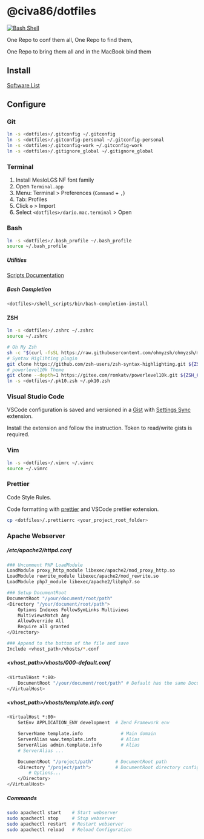 # @civa86/dotfiles

[![Bash Shell](https://badges.frapsoft.com/bash/v1/bash.png?v=103)](https://github.com/ellerbrock/open-source-badges/)

One Repo to conf them all, One Repo to find them,

One Repo to bring them all and in the MacBook bind them

## Install

[Software List](./INSTALLME.md)

## Configure

### Git

```bash
ln -s <dotfiles>/.gitconfig ~/.gitconfig
ln -s <dotfiles>/.gitconfig-personal ~/.gitconfig-personal
ln -s <dotfiles>/.gitconfig-work ~/.gitconfig-work
ln -s <dotfiles>/.gitignore_global ~/.gitignore_global
```

### Terminal

1. Install MesloLGS NF font family
2. Open `Terminal.app`
3. Menu: Terminal > Preferences (`Command` + `,`)
4. Tab: Profiles
5. Click `⚙` > Import
6. Select `<dotfiles>/dario.mac.terminal` > Open

### Bash

```bash
ln -s <dotfiles>/.bash_profile ~/.bash_profile
source ~/.bash_profile
```

##### Utilities

[Scripts Documentation](./SCRIPTS.md)

##### Bash Completion

```bash
<dotfiles>/shell_scripts/bin/bash-completion-install
```

#### ZSH

```bash
ln -s <dotfiles>/.zshrc ~/.zshrc
source ~/.zshrc

# Oh My Zsh
sh -c "$(curl -fsSL https://raw.githubusercontent.com/ohmyzsh/ohmyzsh/master/tools/install.sh)"
# Syntax Higlihting plugin
git clone https://github.com/zsh-users/zsh-syntax-highlighting.git ${ZSH_CUSTOM:-~/.oh-my-zsh/custom}/plugins/zsh-syntax-highlighting
# powerlevel10k Theme
git clone --depth=1 https://gitee.com/romkatv/powerlevel10k.git ${ZSH_CUSTOM:-~/.oh-my-zsh/custom}/themes/powerlevel10k
ln -s <dotfiles>/.pk10.zsh ~/.pk10.zsh
```

### Visual Studio Code

VSCode configuration is saved and versioned in a [Gist](https://gist.github.com/civa86/af53375e96402af0761d967643d8fb6e)
with [Settings Sync](https://marketplace.visualstudio.com/items?itemName=Shan.code-settings-sync) extension.

Install the extension and follow the instruction. Token to read/write gists is required.

### Vim

```bash
ln -s <dotfiles>/.vimrc ~/.vimrc
source ~/.vimrc
```

### Prettier

Code Style Rules.

Code formatting with [prettier](https://prettier.io/) and VSCode prettier extension.

```bash
cp <dotfiles>/.prettierrc <your_project_root_folder>
```

### Apache Webserver

##### /etc/apache2/httpd.conf

```bash
### Uncomment PHP LoadModule
LoadModule proxy_http_module libexec/apache2/mod_proxy_http.so
LoadModule rewrite_module libexec/apache2/mod_rewrite.so
LoadModule php7_module libexec/apache2/libphp7.so

### Setup DocumentRoot
DocumentRoot "/your/document/root/path"
<Directory "/your/document/root/path">
    Options Indexes FollowSymLinks Multiviews
    MultiviewsMatch Any
    AllowOverride All
    Require all granted
</Directory>

### Append to the bottom of the file and save
Include <vhost_path>/vhosts/*.conf
```

##### <vhost_path>/vhosts/000-default.conf

```bash
<VirtualHost *:80>
	DocumentRoot "/your/document/root/path" # Default has the same DocumentRoot of httpd.conf
</VirtualHost>
```

##### <vhost_path>/vhosts/template.info.conf

```bash
<VirtualHost *:80>
    SetEnv APPLICATION_ENV development  # Zend Framework env

    ServerName template.info              # Main domain
    ServerAlias www.template.info         # Alias
    ServerAlias admin.template.info       # Alias
    # ServerAlias ...

    DocumentRoot "/project/path"        # DocumentRoot path
    <Directory "/project/path">         # DocumentRoot directory configuration
        # Options...
    </Directory>
</VirtualHost>
```

##### Commands

```bash
sudo apachectl start    # Start webserver
sudo apachectl stop     # Stop webserver
sudo apachectl restart  # Restart webserver
sudo apachectl reload   # Reload Configuration
```
